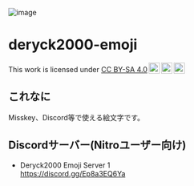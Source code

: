 ![image](https://github.com/user-attachments/assets/98116e20-4b4c-4808-b095-91d8367f4c40)
# deryck2000-emoji

 
<p xmlns:cc="http://creativecommons.org/ns#" >This work is licensed under <a href="https://creativecommons.org/licenses/by-sa/4.0/?ref=chooser-v1" target="_blank" rel="license noopener noreferrer" style="display:inline-block;">CC BY-SA 4.0<img style="height:22px!important;margin-left:3px;vertical-align:text-bottom;" src="https://mirrors.creativecommons.org/presskit/icons/cc.svg?ref=chooser-v1" alt=""><img style="height:22px!important;margin-left:3px;vertical-align:text-bottom;" src="https://mirrors.creativecommons.org/presskit/icons/by.svg?ref=chooser-v1" alt=""><img style="height:22px!important;margin-left:3px;vertical-align:text-bottom;" src="https://mirrors.creativecommons.org/presskit/icons/sa.svg?ref=chooser-v1" alt=""></a></p>

## これなに
Misskey、Discord等で使える絵文字です。

## Discordサーバー(Nitroユーザー向け)
- Deryck2000 Emoji Server 1</br>
  https://discord.gg/Ep8a3EQ6Ya
